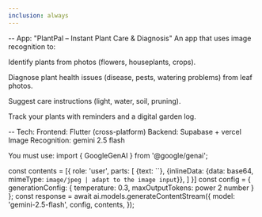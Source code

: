```yaml
---
inclusion: always
---
```


-- App: 
"PlantPal – Instant Plant Care & Diagnosis"
An app that uses image recognition to:

Identify plants from photos (flowers, houseplants, crops).

Diagnose plant health issues (disease, pests, watering problems) from leaf photos.

Suggest care instructions (light, water, soil, pruning).

Track your plants with reminders and a digital garden log.

-- Tech:
Frontend: Flutter (cross-platform)
Backend: Supabase + vercel
Image Recognition: gemini 2.5 flash

You must use:
import { GoogleGenAI } from '@google/genai';

const contents = [{
    role: 'user',
    parts: [
        {text: ``},
        {inlineData: {data: base64, mimeType: `image/jpeg | adapt to the image input`}},
    ]
}]
const config = {
    generationConfig: {
    temperature: 0.3,
    maxOutputTokens: power 2 number
    }
};
const response = await ai.models.generateContentStream({
    model: 'gemini-2.5-flash',
    config,
    contents,
});